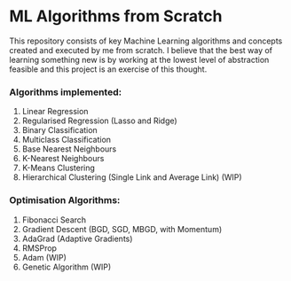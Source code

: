 # ML Algorithms from Scratch

This repository consists of key Machine Learning algorithms and concepts created and executed by me from scratch. I believe that the best way of learning something new is by working at the lowest level of abstraction feasible and this project is an exercise of this thought.

### Algorithms implemented:

1) Linear Regression 
2) Regularised Regression (Lasso and Ridge)
3) Binary Classification
4) Multiclass Classification
5) Base Nearest Neighbours
6) K-Nearest Neighbours
7) K-Means Clustering
8) Hierarchical Clustering (Single Link and Average Link) (WIP)

### Optimisation Algorithms:

1) Fibonacci Search
2) Gradient Descent (BGD, SGD, MBGD, with Momentum)
3) AdaGrad (Adaptive Gradients)
4) RMSProp
5) Adam (WIP)
6) Genetic Algorithm (WIP)


